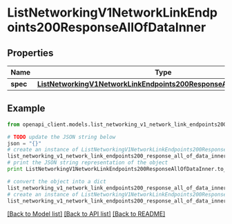 # ListNetworkingV1NetworkLinkEndpoints200ResponseAllOfDataInner


## Properties
Name | Type | Description | Notes
------------ | ------------- | ------------- | -------------
**spec** | [**ListNetworkingV1NetworkLinkEndpoints200ResponseAllOfDataInnerSpec**](ListNetworkingV1NetworkLinkEndpoints200ResponseAllOfDataInnerSpec.md) |  | [optional] 

## Example

```python
from openapi_client.models.list_networking_v1_network_link_endpoints200_response_all_of_data_inner import ListNetworkingV1NetworkLinkEndpoints200ResponseAllOfDataInner

# TODO update the JSON string below
json = "{}"
# create an instance of ListNetworkingV1NetworkLinkEndpoints200ResponseAllOfDataInner from a JSON string
list_networking_v1_network_link_endpoints200_response_all_of_data_inner_instance = ListNetworkingV1NetworkLinkEndpoints200ResponseAllOfDataInner.from_json(json)
# print the JSON string representation of the object
print ListNetworkingV1NetworkLinkEndpoints200ResponseAllOfDataInner.to_json()

# convert the object into a dict
list_networking_v1_network_link_endpoints200_response_all_of_data_inner_dict = list_networking_v1_network_link_endpoints200_response_all_of_data_inner_instance.to_dict()
# create an instance of ListNetworkingV1NetworkLinkEndpoints200ResponseAllOfDataInner from a dict
list_networking_v1_network_link_endpoints200_response_all_of_data_inner_form_dict = list_networking_v1_network_link_endpoints200_response_all_of_data_inner.from_dict(list_networking_v1_network_link_endpoints200_response_all_of_data_inner_dict)
```
[[Back to Model list]](../ccloud/README.md#documentation-for-models) [[Back to API list]](../ccloud/README.md#documentation-for-api-endpoints) [[Back to README]](../ccloud/README.md)


